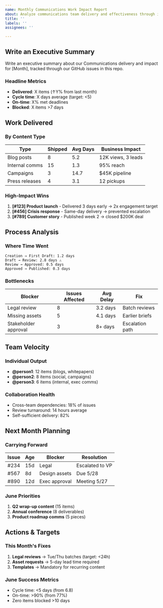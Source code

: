 ```yaml
---
name: Monthly Communications Work Impact Report
about: Analyze communications team delivery and effectiveness through issue tracking
title: ''
labels: ''
assignees: ''

---
```


## Write an Executive Summary
Write an executive summary about our Communications delivery and impact for [Month], tracked through our GitHub issues in this repo.

### **Headline Metrics**
- **Delivered**: X items (↑Y% from last month)
- **Cycle time**: X days average (target: <5)
- **On-time**: X% met deadlines
- **Blocked**: X items >7 days

## Work Delivered

### **By Content Type**
| Type | Shipped | Avg Days | Business Impact |
|------|---------|----------|-----------------|
| Blog posts | 8 | 5.2 | 12K views, 3 leads |
| Internal comms | 15 | 1.3 | 95% reach |
| Campaigns | 3 | 14.7 | $45K pipeline |
| Press releases | 4 | 3.1 | 12 pickups |

### **High-Impact Wins**
1. **[#123] Product launch** - Delivered 3 days early → 2x engagement target
2. **[#456] Crisis response** - Same-day delivery → prevented escalation  
3. **[#789] Customer story** - Published week 2 → closed $200K deal

## Process Analysis

### **Where Time Went**
```
Creation → First Draft: 1.2 days
Draft → Review: 2.8 days ⚠️
Review → Approved: 0.5 days
Approved → Published: 0.3 days
```

### **Bottlenecks**
| Blocker | Issues Affected | Avg Delay | Fix |
|---------|----------------|-----------|-----|
| Legal review | 8 | 3.2 days | Batch reviews |
| Missing assets | 5 | 4.1 days | Earlier briefs |
| Stakeholder approval | 3 | 8+ days | Escalation path |

## Team Velocity

### **Individual Output**
- **@person1**: 12 items (blogs, whitepapers)
- **@person2**: 8 items (social, campaigns)  
- **@person3**: 6 items (internal, exec comms)

### **Collaboration Health**
- Cross-team dependencies: 18% of issues
- Review turnaround: 14 hours average
- Self-sufficient delivery: 82%

## Next Month Planning

### **Carrying Forward**
| Issue | Age | Blocker | Resolution |
|-------|-----|---------|------------|
| #234 | 15d | Legal | Escalated to VP |
| #567 | 8d | Design assets | Due 5/28 |
| #890 | 12d | Exec approval | Meeting 5/27 |

### **June Priorities**
1. **Q2 wrap-up content** (15 items)
2. **Annual conference** (8 deliverables)
3. **Product roadmap comms** (5 pieces)

## Actions & Targets

### **This Month's Fixes**
1. **Legal reviews** → Tue/Thu batches (target: <24h)
2. **Asset requests** → 5-day lead time required
3. **Templates** → Mandatory for recurring content

### **June Success Metrics**
- Cycle time: <5 days (from 6.8)
- On-time: >90% (from 77%)
- Zero items blocked >10 days
